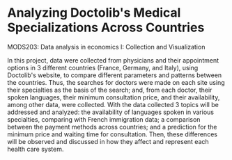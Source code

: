 # Analyzing Doctolib's Medical Specializations Across Countries
MODS203: Data analysis in economics I: Collection and Visualization

In this project, data were collected from physicians and their appointment options in 3 different countries (France, Germany, and Italy), using Doctolib's website, to compare different parameters and patterns between the countries. Thus, the searches for doctors were made on each site using their specialties as the basis of the search; and, from each doctor, their spoken languages, their minimum consultation price, and their availability, among other data, were collected. With the data collected 3 topics will be addressed and analyzed: the availability of languages spoken in various specialties, comparing with French immigration data; a comparison between the payment methods across countries; and a prediction for the minimum price and waiting time for consultation. Then, these differences will be observed and discussed in how they affect and represent each health care system.
